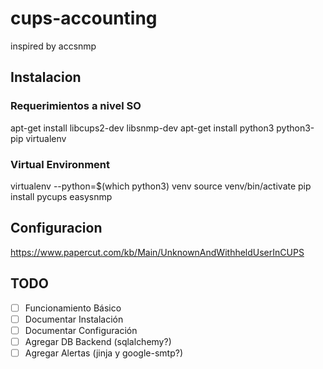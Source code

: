 # cups-accounting

inspired by accsnmp
## Instalacion

### Requerimientos a nivel SO

apt-get install libcups2-dev libsnmp-dev
apt-get install python3 python3-pip virtualenv

### Virtual Environment

virtualenv --python=$(which python3) venv
source venv/bin/activate
pip install pycups easysnmp


## Configuracion

https://www.papercut.com/kb/Main/UnknownAndWithheldUserInCUPS

## TODO

- [ ] Funcionamiento Básico
- [ ] Documentar Instalación
- [ ] Documentar Configuración
- [ ] Agregar DB Backend (sqlalchemy?)
- [ ] Agregar Alertas (jinja y google-smtp?)

